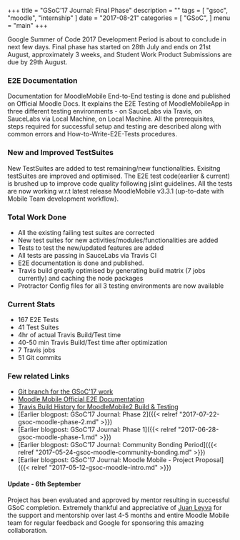 +++
title = "GSoC’17 Journal: Final Phase"
description = ""
tags = [
    "gsoc",
    "moodle",
    "internship"
]
date = "2017-08-21"
categories = [
    "GSoC",
]
menu = "main"
+++

Google Summer of Code 2017 Development Period is about to conclude in next few days. Final phase has started on 28th July and ends on 21st August,  approximately 3 weeks, and Student Work Product Submissions are due by 29th August.

### E2E Documentation

Documentation for MoodleMobile End-to-End testing is done and published on Official Moodle Docs. It explains the E2E Testing of MoodleMobileApp in three different testing environments - on SauceLabs via Travis, on SauceLabs via Local Machine, on Local Machine. All the prerequisites, steps required for successful setup  and testing are described along with common errors and How-to-Write-E2E-Tests procedures.

### New and Improved TestSuites

New TestSuites are added to test remaining/new functionalities. Exisitng testSuites are improved and optimised. The E2E test code(earlier & current) is brushed up to improve code quality following jslint guidelines. All the tests are now working w.r.t latest release MoodleMobile v3.3.1 (up-to-date with  Mobile Team development workflow).

### Total Work Done
* All the existing failing test suites are corrected
* New test suites for new activities/modules/functionalities are added
* Tests to test the new/updated features are added 
* All tests are passing in SauceLabs via Travis CI
* E2E documentation is done and published.
* Travis build greatly optimised by generating build matrix (7 jobs currently) and caching the node packages
* Protractor Config files for all 3 testing environments are now available

### Current Stats

* 167 E2E Tests
* 41 Test Suites
* 4hr of actual Travis Build/Test time
* 40-50 min Travis Build/Test time after optimization
* 7 Travis jobs
* 51 Git commits

### Few related Links

* [Git branch for the GSoC'17 work](https://github.com/magician03/moodlemobile2/tree/gsoc2017)
* [Moodle Mobile Official E2E Documentation](https://docs.moodle.org/dev/Moodle_Mobile_End_To_End_Testing)
* [Travis Build History for MoodleMobile2 Build & Testing](https://travis-ci.org/magician03/moodlemobile2/builds)
* [Earlier blogpost: GSoC’17 Journal: Phase 2]({{< relref "2017-07-22-gsoc-moodle-phase-2.md" >}})
* [Earlier blogpost: GSoC’17 Journal: Phase 1]({{< relref "2017-06-28-gsoc-moodle-phase-1.md" >}})
* [Earlier blogpost: GSoC’17 Journal: Community Bonding Period]({{< relref "2017-05-24-gsoc-moodle-community-bonding.md" >}})
* [Earlier blogpost: GSoC'17 Journal: Moodle Mobile - Project Proposal]({{< relref "2017-05-12-gsoc-moodle-intro.md" >}})

#### Update - 6th September
Project has been evaluated and approved by mentor resulting in successful GSoC completion. Extremely thankful and appreciative of [Juan Leyva](https://twitter.com/jleyvadelgado) for the support and mentorship over last 4-5 months and entire Moodle Mobile team for regular feedback and Google for sponsoring this amazing collaboration.